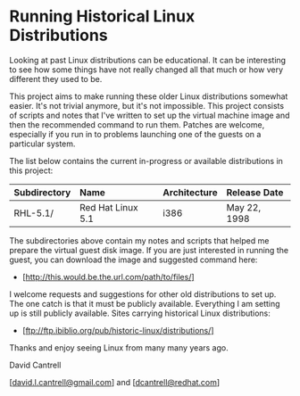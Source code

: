 # Running Historical Linux Distributions #

Looking at past Linux distributions can be educational.  It can be interesting
to see how some things have not really changed all that much or how very
different they used to be.

This project aims to make running these older Linux distributions somewhat
easier.  It's not trivial anymore, but it's not impossible.  This project
consists of scripts and notes that I've written to set up the virtual machine
image and then the recommended command to run them.  Patches are welcome,
especially if you run in to problems launching one of the guests on a
particular system.

The list below contains the current in-progress or available distributions in
this project:

| Subdirectory | Name | Architecture | Release Date |
|:---|:---|:---|:---|
| RHL-5.1/ | Red Hat Linux 5.1 | i386 | May 22, 1998 |

The subdirectories above contain my notes and scripts that helped me prepare
the virtual guest disk image.  If you are just interested in running the guest,
you can download the image and suggested command here:

* [http://this.would.be.the.url.com/path/to/files/]

I welcome requests and suggestions for other old distributions to set up.  The
one catch is that it must be publicly available.  Everything I am setting up is
still publicly available.  Sites carrying historical Linux distributions:

* [ftp://ftp.ibiblio.org/pub/historic-linux/distributions/]

Thanks and enjoy seeing Linux from many many years ago.

David Cantrell

[david.l.cantrell@gmail.com] and [dcantrell@redhat.com]
